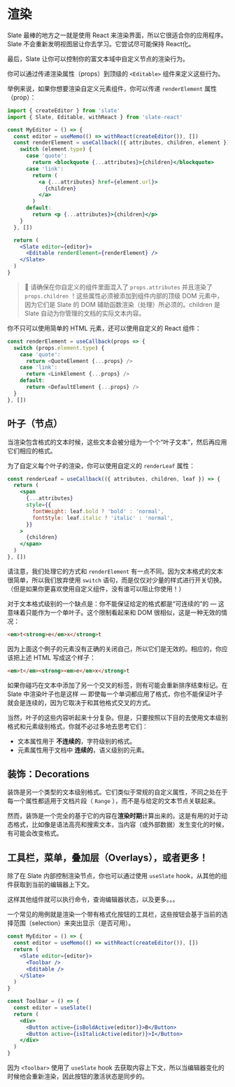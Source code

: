 # 渲染

Slate 最棒的地方之一就是使用 React 来渲染界面，所以它很适合你的应用程序。Slate 不会重新发明视图层让你去学习。它尝试尽可能保持 React化。

最后，Slate 让你可以控制你的富文本域中自定义节点的渲染行为。

你可以通过传递渲染属性（props）到顶级的 `<Editable>` 组件来定义这些行为。

举例来说，如果你想要渲染自定义元素组件，你可以传递 `renderElement` 属性（prop）：

```jsx
import { createEditor } from 'slate'
import { Slate, Editable, withReact } from 'slate-react'

const MyEditor = () => {
  const editor = useMemo(() => withReact(createEditor()), [])
  const renderElement = useCallback(({ attributes, children, element }) => {
    switch (element.type) {
      case 'quote':
        return <blockquote {...attributes}>{children}</blockquote>
      case 'link':
        return (
          <a {...attributes} href={element.url}>
            {children}
          </a>
        )
      default:
        return <p {...attributes}>{children}</p>
    }
  }, [])

  return (
    <Slate editor={editor}>
      <Editable renderElement={renderElement} />
    </Slate>
  )
}
```

> 🤖 请确保在你自定义的组件里面混入了 `props.attributes` 并且渲染了 `props.children` ！这些属性必须被添加到组件内部的顶级 DOM 元素中，因为它们是 Slate 的 DOM 辅助函数渲染（处理）所必须的。children 是 Slate 自动为你管理的文档的实际文本内容。

你不只可以使用简单的 HTML 元素，还可以使用自定义的 React 组件：

```js
const renderElement = useCallback(props => {
  switch (props.element.type) {
    case 'quote':
      return <QuoteElement {...props} />
    case 'link':
      return <LinkElement {...props} />
    default:
      return <DefaultElement {...props} />
  }
}, [])
```

## 叶子（节点）

当渲染包含格式的文本时候，这些文本会被分组为一个个“叶子文本”，然后再应用它们相应的格式。

为了自定义每个叶子的渲染，你可以使用自定义的 `renderLeaf` 属性：

```jsx
const renderLeaf = useCallback(({ attributes, children, leaf }) => {
  return (
    <span
      {...attributes}
      style={{
        fontWeight: leaf.bold ? 'bold' : 'normal',
        fontStyle: leaf.italic ? 'italic' : 'normal',
      }}
    >
      {children}
    </span>
  )
}, [])
```

请注意，我们处理它的方式和 `renderElement` 有一点不同。因为文本格式的文本很简单，所以我们放弃使用 `switch` 语句，而是仅仅对少量的样式进行开关切换。（但是如果你更喜欢使用自定义组件，没有谁可以阻止你使用！）

对于文本格式级别的一个缺点是：你不能保证给定的格式都是“可连续的”的 — 这意味着只能作为一个单叶子。这个限制看起来和 DOM 很相似，这是一种无效的情况：

```html
<em>t<strong>e</em>x</strong>t
```

因为上面这个例子的元素没有正确的关闭自己，所以它们是无效的。相应的，你应该把上述 HTML 写成这个样子：

```html
<em>t</em><strong><em>e</em>x</strong>t
```

如果你碰巧在文本中添加了另一个交叉的标签，则有可能会重新排序结束标记。在 Slate 中渲染叶子也是这样 — 即使每一个单词都应用了格式，你也不能保证叶子就会是连续的，因为它取决于和其他格式交叉的方式。

当然，叶子的这些内容听起来十分复杂。但是，只要按照以下目的去使用文本级别格式和元素级别格式，你就不必过多地去思考它们：

- 文本属性用于 **不连续的**，字符级别的格式。
- 元素属性用于文档中 **连续的**，语义级别的元素。

## 装饰：Decorations

装饰是另一个类型的文本级别格式。它们类似于常规的自定义属性，不同之处在于每一个属性都适用于文档片段（ `Range` ），而不是与给定的文本节点关联起来。

然而，装饰是一个完全的基于它的内容在**渲染时期**计算出来的。这是有用的对于动态格式，比如像是语法高亮和搜索文本，当内容（或外部数据）发生变化的时候，有可能会改变格式。

## 工具栏，菜单，叠加层（Overlays），或者更多！

除了在 Slate 内部控制渲染节点，你也可以通过使用 `useSlate` hook，从其他的组件获取到当前的编辑器上下文。

这样其他组件就可以执行命令，查询编辑器状态，以及更多。。。

一个常见的用例就是渲染一个带有格式化按钮的工具栏，这些按钮会基于当前的选择范围（selection）来突出显示（是否可用）。

```jsx
const MyEditor = () => {
  const editor = useMemo(() => withReact(createEditor()), [])
  return (
    <Slate editor={editor}>
      <Toolbar />
      <Editable />
    </Slate>
  )
}

const Toolbar = () => {
  const editor = useSlate()
  return (
    <div>
      <Button active={isBoldActive(editor)}>B</Button>
      <Button active={isItalicActive(editor)}>I</Button>
    </div>
  )
}
```

因为 `<Toolbar>` 使用了 `useSlate` hook 去获取内容上下文，所以当编辑器变化的时候他会重新渲染，因此按钮的激活状态是同步的。
